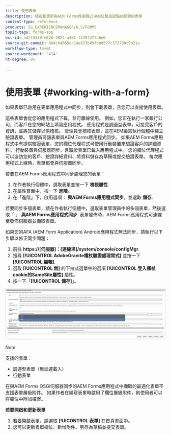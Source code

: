 ```yaml
---
title: 使用表單
description: 檢視和更新與AEM Forms應用程式中的任務或起點相關聯的表單
content-type: reference
products: SG_EXPERIENCEMANAGER/6.5/FORMS
topic-tags: forms-app
exl-id: adff5339-e026-4924-a401-f249f37fc6e6
source-git-commit: 8b4cb4065ec14e813b49fb0d577c372790c9b21a
workflow-type: tm+mt
source-wordcount: '414'
ht-degree: 0%

---
```


# 使用表單 {#working-with-a-form}

如果表單已啟用在表單應用程式中同步，則會下載表單，且您可以直接使用表單。

這些表單會從您的應用程式下載，並可離線使用。 例如，您正在執行一家銀行公司，而客戶在您的網站上填寫應用程式。 應用程式是調適型表單，可接受客戶的資訊，並將其儲存以供稽核。 管理員會稽核表單，並在AEM編寫執行個體中建立驗證表單。 管理員可讓表單與AEM Forms應用程式同步。 如果AEM Forms應用程式中有提供驗證表單，您的欄位代理程式可使用行動裝置來驗證客戶的詳細資料。 行動裝置與伺服器同步，且驗證表單已載入應用程式中。 您的欄位代理程式可以造訪您的客戶、驗證詳細資料、將資料儲存為草稿或提交驗證表單。 每次應用程式上線時，表單都會與伺服器同步。

若要在AEM Forms應用程式中同步處理您的表單：

1. 在作者執行個體中，選取表單並按一下 **檢視屬性**.
1. 在屬性頁面中，按一下 **進階。**
1. 在「進階」下，啟用選項： **與AEM Forms應用程式同步**，並選取 **儲存**.

若要同步多個表單，請在作者執行個體中，選取表單管理員中的多個表單，然後選取「 」 **與AEM Forms應用程式同步**. 表單發佈時，AEM Forms應用程式可連線至發佈伺服器並擷取表單。

如果您的AFA (AEM Form Application) Android應用程式無法同步，請執行以下步驟以修正同步問題：

1. 前往 **https://[伺服器]：[連線埠]/system/console/configMgr**.
1. 搜尋 **[!UICONTROL AdobeGranite權杖驗證處理常式]** 並按一下 **[!UICONTROL 編輯]**.
1. 選取 **[!UICONTROL 無]** 的下拉式選單中的選項 **[!UICONTROL 登入權杖cookie的SameSite屬性]** 屬性。
1. 按一下「**[!UICONTROL 儲存]**」。

![將影像與AFA Android應用程式同步](/help/forms/using/assets/afaandroid.png)

>[!NOTE]
>
>支援的表單：
>
>* 調適型表單（無延遲載入）
>* 行動表單
>
>在與AEM Forms OSGi伺服器同步的AEM Forms應用程式中擷取的最適化表單不支援表單層級附件。 如果作者在編寫表單時啟用了欄位層級附件，則使用者可以在欄位中附加檔案。


**若要開啟和更新表單**

1. 若要開啟表單，請選取 **[!UICONTROL 表單]** 在首頁畫面中。
1. 您可以更新表單欄位、新增附件、另存為草稿並提交表單。
